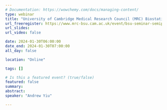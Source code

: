```yaml
---
# Documentation: https://wowchemy.com/docs/managing-content/
type: webinar
title: "University of Cambridge Medical Research Council (MRC) Biostatistics Unit Seminar: Semiparametric Posterior Corrections"
url_freeregister: https://www.mrc-bsu.cam.ac.uk/event/bsu-seminar-semiparametric-posterior-corrections/
url_slides: 
url_video: false

date: 2024-01-30T06:00:00
date_end: 2024-01-30T07:00:00
all_day: false

location: "Online"

tags: []

# Is this a featured event? (true/false)
featured: false
summary: 
abstract: 
speaker: "Andrew Yiu"

---
```


<!--more-->